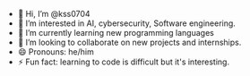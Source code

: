 - 👋 Hi, I’m @kss0704
- 👀 I’m interested in AI, cybersecurity, Software engineering.
- 🌱 I’m currently learning new programming languages
- 💞️ I’m looking to collaborate on new projects and internships.
- 😄 Pronouns: he/him
- ⚡ Fun fact: learning to code is difficult but it's interesting.

<!---
kss0704/kss0704 is a ✨ special ✨ repository because its `README.md` (this file) appears on your GitHub profile.
You can click the Preview link to take a look at your changes.
--->
